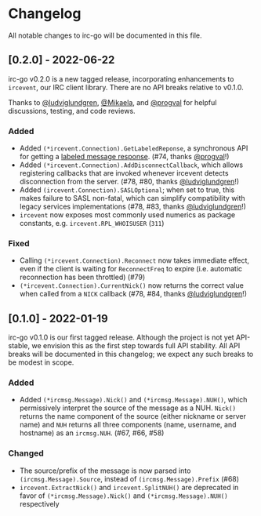 # Changelog
All notable changes to irc-go will be documented in this file.

## [0.2.0] - 2022-06-22

irc-go v0.2.0 is a new tagged release, incorporating enhancements to `ircevent`, our IRC client library. There are no API breaks relative to v0.1.0.

Thanks to [@ludviglundgren](https://github.com/ludviglundgren), [@Mikaela](https://github.com/Mikaela), and [@progval](https://github.com/progval) for helpful discussions, testing, and code reviews.

### Added
* Added `(*ircevent.Connection).GetLabeledReponse`, a synchronous API for getting a [labeled message response](https://ircv3.net/specs/extensions/labeled-response). (#74, thanks [@progval](https://github.com/progval)!)
* Added `(*ircevent.Connection).AddDisconnectCallback`, which allows registering callbacks that are invoked whenever ircevent detects disconnection from the server. (#78, #80, thanks [@ludviglundgren](https://github.com/ludviglundgren)!)
* Added `(ircevent.Connection).SASLOptional`; when set to true, this makes failure to SASL non-fatal, which can simplify compatibility with legacy services implementations (#78, #83, thanks [@ludviglundgren](https://github.com/ludviglundgren)!)
* `ircevent` now exposes most commonly used numerics as package constants, e.g. `ircevent.RPL_WHOISUSER` (`311`)

### Fixed
* Calling `(*ircevent.Connection).Reconnect` now takes immediate effect, even if the client is waiting for `ReconnectFreq` to expire (i.e. automatic reconnection has been throttled) (#79)
* `(*ircevent.Connection).CurrentNick()` now returns the correct value when called from a `NICK` callback (#78, #84, thanks [@ludviglundgren](https://github.com/ludviglundgren)!)

## [0.1.0] - 2022-01-19

irc-go v0.1.0 is our first tagged release. Although the project is not yet API-stable, we envision this as the first step towards full API stability. All API breaks will be documented in this changelog; we expect any such breaks to be modest in scope.

### Added
* Added `(*ircmsg.Message).Nick()` and `(*ircmsg.Message).NUH()`, which permissively interpret the source of the message as a NUH. `Nick()` returns the name component of the source (either nickname or server name) and `NUH` returns all three components (name, username, and hostname) as an `ircmsg.NUH`. (#67, #66, #58)

### Changed
* The source/prefix of the message is now parsed into `(ircmsg.Message).Source`, instead of `(ircmsg.Message).Prefix` (#68)
* `ircevent.ExtractNick()` and `ircevent.SplitNUH()` are deprecated in favor of `(*ircmsg.Message).Nick()` and `(*ircmsg.Message).NUH()` respectively
